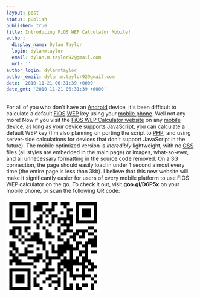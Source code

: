 ```yaml
---
layout: post
status: publish
published: true
title: Introducing FiOS WEP Calculator Mobile!
author:
  display_name: Dylan Taylor
  login: dylanmtaylor
  email: dylan.m.taylor92@gmail.com
  url: ''
author_login: dylanmtaylor
author_email: dylan.m.taylor92@gmail.com
date: '2010-11-21 06:31:39 +0000'
date_gmt: '2010-11-21 06:31:39 +0000'
---
```

<p>For all of you who don't have an <a class="zem_slink" title="Android" rel="homepage" href="http://code.google.com/android/">Android</a> device, it's been difficult to calculate a default <a class="zem_slink" title="Verizon FiOS" rel="wikipedia" href="http://en.wikipedia.org/wiki/Verizon_FiOS">FiOS</a> <a class="zem_slink" title="Wired Equivalent Privacy" rel="wikipedia" href="http://en.wikipedia.org/wiki/Wired_Equivalent_Privacy">WEP</a> key using your <a class="zem_slink" title="Mobile phone" rel="wikipedia" href="http://en.wikipedia.org/wiki/Mobile_phone">mobile phone</a>. Well not any more! Now if you visit the <a href="http://fwc.dylanmtaylor.com">FiOS WEP Calculator website</a> on any <a class="zem_slink" title="Mobile device" rel="wikipedia" href="http://en.wikipedia.org/wiki/Mobile_device">mobile device</a>, as long as your device supports <a class="zem_slink" title="JavaScript" rel="wikipedia" href="http://en.wikipedia.org/wiki/JavaScript">JavaScript</a>, you can calculate a default WEP key (I'm also planning on porting the script to <a class="zem_slink" title="PHP" rel="homepage" href="http://www.php.net/">PHP</a>, and using server-side calculations for devices that don't support JavaScript in the future). The mobile optimized version is <em>incredibly</em> lightweight, with no <a class="zem_slink" title="Cascading Style Sheets" rel="wikipedia" href="http://en.wikipedia.org/wiki/Cascading_Style_Sheets">CSS</a> files (all styles are embedded in the main page) or images, what-so-ever, and all unnecessary formatting in the source code removed. On a 3G connection, the page should easily load in under 1 second almost every time (the entire page is less than 3kb). I believe that this new website will make it significantly easier for users of every mobile platform to use FiOS WEP calculator on the go. To check it out, visit <strong>goo.gl/D6P5x</strong> on your mobile phone, or scan the following QR code:</p>
<p><a href="http://fwc.dylanmtaylor.com"><img class="alignnone size-full wp-image-909" title="FiOS WEP Calculator Website QR Code" src="/images/blog/2010/12/fwc-qrcode.png" alt="" width="248" height="248" /></a><img class="zemanta-pixie-img" style="border: medium none; float: right;" src="/images/blog/2010/12/pixy7.gif" alt="" /></p>
